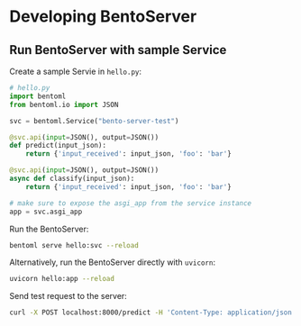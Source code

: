 # Developing BentoServer 


## Run BentoServer with sample Service
Create a sample Servie in `hello.py`:

```python
# hello.py
import bentoml
from bentoml.io import JSON

svc = bentoml.Service("bento-server-test")

@svc.api(input=JSON(), output=JSON())
def predict(input_json):
    return {'input_received': input_json, 'foo': 'bar'}

@svc.api(input=JSON(), output=JSON())
async def classify(input_json):
    return {'input_received': input_json, 'foo': 'bar'}

# make sure to expose the asgi_app from the service instance
app = svc.asgi_app
```

Run the BentoServer:
```bash
bentoml serve hello:svc --reload
```

Alternatively, run the BentoServer directly with `uvicorn`:
```bash
uvicorn hello:app --reload
```

Send test request to the server:
```bash
curl -X POST localhost:8000/predict -H 'Content-Type: application/json' -d '{"abc": 123}'
```